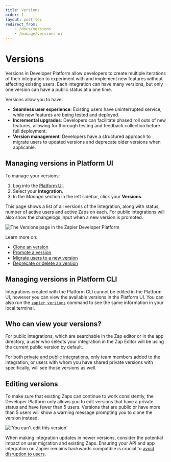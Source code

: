 ```yaml
---
title: Versions
order: 1
layout: post-toc
redirect_from: 
    - /docs/versions
    - /manage/versions-ui
---
```



# Versions

Versions in Developer Platform allow developers to create multiple iterations of their integration to experiment with and implement new features without affecting existing users. Each integration can have many versions, but only one version can have a public status at a one time.

Versions allow you to have:

- **Seamless user experience**: Existing users have uninterrupted service, while new features are being tested and deployed.
- **Incremental upgrades**: Developers can facilitate phased roll outs of new features, allowing for thorough testing and feedback collection before full deployment.
- **Version management**: Developers have a structured approach to migrate users to updated versions and deprecate older versions when applicable.

## Managing versions in Platform UI

To manage your versions:

1. Log into the [Platform UI](https://zapier.com/app/developer).
2. Select your **integration**. 
3. In the _Manage_ section in the left sidebar, click your **Versions**.  

This page shows a list of all versions of the integration, along with status, number of active users and active Zaps on each. For public integrations will also show the changelogs input when a new version is promoted. 

![The Versions page in the Zapier Developer Platform](https://cdn.zappy.app/b443129368e61bdaa86c6f5a741fbe8a.png)

Learn more on:
- [Clone an version](https://platform.zapier.com/manage/clone)
- [Promote a version](https://platform.zapier.com/manage/promote)
- [Migrate users to a new version](https://platform.zapier.com/manage/migrate)
- [Deprecate or delete an version](https://platform.zapier.com/manage/deprecate)

## Managing versions in Platform CLI 

Integrations created with the Platform CLI cannot be edited in the Platform UI, however you can view the available versions in the Platform UI. You can also run the [`zapier versions`](https://github.com/zapier/zapier-platform/blob/master/packages/cli/docs/cli.md#versions) command to see the same information in your local terminal.

## Who can view your versions?

For public integrations, which are searchable in the Zap editor or in the app directory, a user who selects your integration in the Zap Editor will be using the current public version by default. 

For both [private and public integrations](https://platform.zapier.com/quickstart/private-vs-public-integrations), only team members added to the integration, or users with whom you have shared private versions with specifically, will see those versions as well.

## Editing versions

To make sure that existing Zaps can continue to work consistently, the Developer Platform only allows you to edit versions that have a private status and have fewer than 5 users. Versions that are public or have more than 5 users will show a warning message prompting you to clone the version instead.

!['You can't edit this version'](https://cdn.zappy.app/8b5cbf5a37ce60ba89eb555c0429eca6.png) 

When making integration updates in newer versions, consider the potential impact on user migration and existing Zaps. Ensuring your API and app integration on Zapier remains backwards compatible is crucial to [avoid disruption to users](https://platform.zapier.com/manage/making-changes).